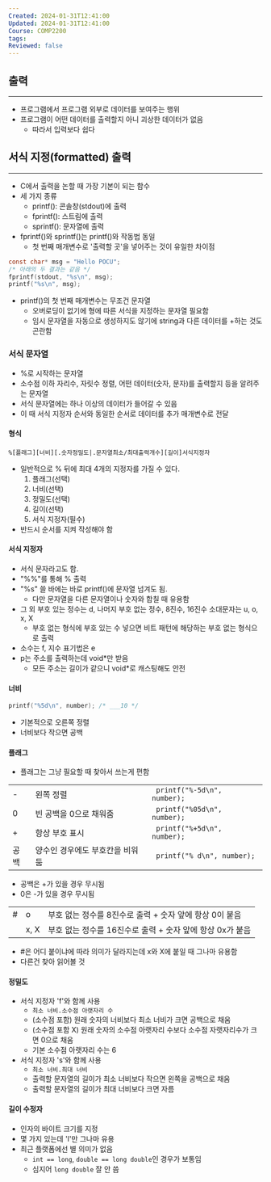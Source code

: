 ```yaml
---
Created: 2024-01-31T12:41:00
Updated: 2024-01-31T12:41:00
Course: COMP2200
tags: 
Reviewed: false
---
```

## 출력
---
- 프로그램에서 프로그램 외부로 데이터를 보여주는 행위
- 프로그램이 어떤 데이터를 출력할지 아니 괴상한 데이터가 없음
	- 따라서 입력보다 쉽다

## 서식 지정(formatted) 출력
---
- C에서 출력을 논할 때 가장 기본이 되는 함수
- 세 가지 종류
	- printf(): 콘솔창(stdout)에 출력
	- fprintf(): 스트림에 출력
	- sprintf(): 문자열에 출력
- fprintf()와 sprintf()는 printf()와 작동법 동일
	- 첫 번째 매개변수로 '출력할 곳'을 넣어주는 것이 유일한 차이점
```c
const char* msg = "Hello POCU";
/* 아래의 두 결과는 같음 */
fprintf(stdout, "%s\n", msg);
printf("%s\n", msg);
```
- printf()의 첫 번째 매개변수는 무조건 문자열
	- 오버로딩이 없기에 형에 따른 서식을 지정하는 문자열 필요함
	- 임시 문자열을 자동으로 생성하지도 않기에 string과 다른 데이터를 +하는 것도 곤란함
### 서식 문자열
- %로 시작하는 문자열
- 소수점 이하 자리수, 자릿수 정렬, 어떤 데이터(숫자, 문자)를 출력할지 등을 알려주는 문자열
- 서식 문자열에는 하나 이상의 데이터가 들어갈 수 있음
- 이 때 서식 지정자 순서와 동일한 순서로 데이터를 추가 매개변수로 전달
#### 형식
```
%[플래그][너비][.숫자정밀도|.문자열최소/최대출력개수][길이]서식지정자
```
- 일반적으로 % 뒤에 최대 4개의 지정자를 가질 수 있다.
	1. 플래그(선택)
	2. 너비(선택)
	3. 정밀도(선택)
	4. 길이(선택)
	5. 서식 지정자(필수)
- 반드시 순서를 지켜 작성해야 함
#### 서식 지정자
- 서식 문자라고도 함.
- "\%%"를 통해 % 출력
- "%s" 쓸 바에는 바로 printf()에 문자열 넘겨도 됨.
	- 다만 문자열을 다른 문자열이나 숫자와 합칠 때 유용함
- 그 외 부호 있는 정수는 d, 나머지 부호 없는 정수, 8진수, 16진수 소대문자는 u, o, x, X
	- 부호 없는 형식에 부호 있는 수 넣으면 비트 패턴에 해당하는 부호 없는 형식으로 출력
- 소수는 f, 지수 표기법은 e
- p는 주소를 출력하는데 void\*만 받음
	- 모든 주소는 길이가 같으니 void\*로 캐스팅해도 안전
#### 너비
```c
printf("%5d\n", number); /* ___10 */
```
- 기본적으로 오른쪽 정렬
- 너비보다 작으면 공백
#### 플래그
- 플래그는 그냥 필요할 때 찾아서 쓰는게 편함

|  |  |  |
| ---- | ---- | ---- |
| - | 왼쪽 정렬 | ` printf("%-5d\n", number);`  |
| 0 | 빈 공백을 0으로 채워줌 | ` printf("%05d\n", number);`  |
| + | 항상 부호 표시 | ` printf("%+5d\n", number);`  |
| 공백 | 양수인 경우에도 부호칸을 비워둠 | ` printf("% d\n", number);`  |
 - 공백은 +가 있을 경우 무시됨
 - 0은 -가 있을 경우 무시됨

|  |  |  |
| ---- | ---- | ---- |
| \# | o | 부호 없는 정수를 8진수로 출력 + 숫자 앞에 항상 0이 붙음 |
|  | x, X | 부호 없는 정수를 16진수로 출력 + 숫자 앞에 항상 0x가 붙음 |
- \#은 어디 붙이냐에 따라 의미가 달라지는데 x와 X에 붙일 때 그나마 유용함
- 다른건 찾아 읽어볼 것

#### 정밀도
- 서식 지정자 'f'와 함께 사용
	- `최소 너비.소수점 아랫자리 수`
	- (소수점 포함) 원래 숫자의 너비보다 최소 너비가 크면 공백으로 채움
	- (소수점 포함 X) 원래 숫자의 소수점 아랫자리 수보다 소수점 자랫자리수가 크면 0으로 채움
	- 기본 소수점 아랫자리 수는 6
- 서식 지정자 's'와 함께 사용
	- `최소 너비.최대 너비`
	- 출력할 문자열의 길이가 최소 너비보다 작으면 왼쪽을 공백으로 채움
	- 출력할 문자열의 길이가 최대 너비보다 크면 자름

#### 길이 수정자
- 인자의 바이트 크기를 지정
- 몇 가지 있는데 'l'만 그나마 유용
- 최근 플랫폼에선 별 의미가 없음
	- `int == long`, `double == long double`인 경우가 보통임
	- 심지어 `long double` 잘 안 씀

